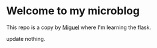 # Welcome to my microblog  

This repo is a copy by [Miguel](https://blog.miguelgrinberg.com/post/the-flask-mega-tutorial-part-ii-templates) where I'm learning the flask.

update nothing.